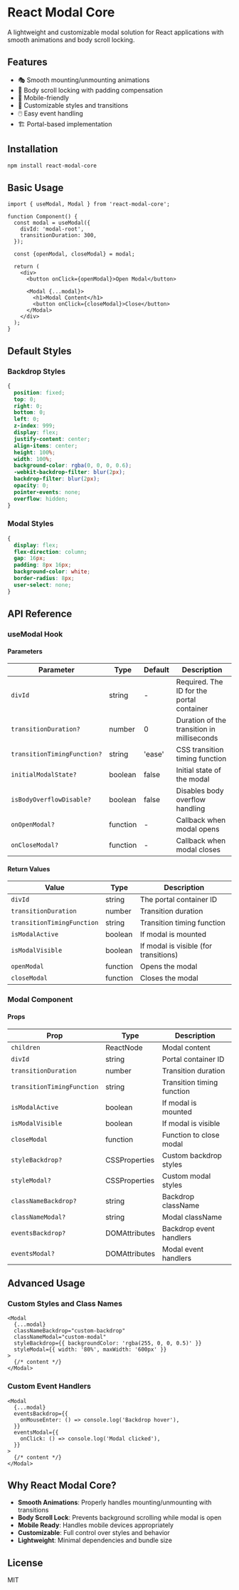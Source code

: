 # React Modal Core

A lightweight and customizable modal solution for React applications with smooth animations and body scroll locking.

## Features

- 🎭 Smooth mounting/unmounting animations
- 🚫 Body scroll locking with padding compensation
- 📱 Mobile-friendly
- 🎨 Customizable styles and transitions
- 🖱️ Easy event handling
- 🏗️ Portal-based implementation

## Installation

```bash
npm install react-modal-core
```

## Basic Usage

```tsx
import { useModal, Modal } from 'react-modal-core';

function Component() {
  const modal = useModal({
    divId: 'modal-root',
    transitionDuration: 300,
  });

  const {openModal, closeModal} = modal;

  return (
    <div>
      <button onClick={openModal}>Open Modal</button>
      
      <Modal {...modal}>
        <h1>Modal Content</h1>
        <button onClick={closeModal}>Close</button>
      </Modal>
    </div>
  );
}
```

## Default Styles

### Backdrop Styles
```css
{
  position: fixed;
  top: 0;
  right: 0;
  bottom: 0;
  left: 0;
  z-index: 999;
  display: flex;
  justify-content: center;
  align-items: center;
  height: 100%;
  width: 100%;
  background-color: rgba(0, 0, 0, 0.6);
  -webkit-backdrop-filter: blur(2px);
  backdrop-filter: blur(2px);
  opacity: 0;
  pointer-events: none;
  overflow: hidden;
}
```

### Modal Styles
```css
{
  display: flex;
  flex-direction: column;
  gap: 16px;
  padding: 8px 16px;
  background-color: white;
  border-radius: 8px;
  user-select: none;
}
```

## API Reference

### useModal Hook

#### Parameters
| Parameter | Type | Default | Description |
|-----------|------|---------|-------------|
| `divId` | string | - | Required. The ID for the portal container |
| `transitionDuration?` | number | 0 | Duration of the transition in milliseconds |
| `transitionTimingFunction?` | string | 'ease' | CSS transition timing function |
| `initialModalState?` | boolean | false | Initial state of the modal |
| `isBodyOverflowDisable?` | boolean | false | Disables body overflow handling |
| `onOpenModal?` | function | - | Callback when modal opens |
| `onCloseModal?` | function | - | Callback when modal closes |

#### Return Values
| Value | Type | Description |
|-------|------|-------------|
| `divId` | string | The portal container ID |
| `transitionDuration` | number | Transition duration |
| `transitionTimingFunction` | string | Transition timing function |
| `isModalActive` | boolean | If modal is mounted |
| `isModalVisible` | boolean | If modal is visible (for transitions) |
| `openModal` | function | Opens the modal |
| `closeModal` | function | Closes the modal |

### Modal Component

#### Props
| Prop | Type | Description |
|------|------|-------------|
| `children` | ReactNode | Modal content |
| `divId` | string | Portal container ID |
| `transitionDuration` | number | Transition duration |
| `transitionTimingFunction` | string | Transition timing function |
| `isModalActive` | boolean | If modal is mounted |
| `isModalVisible` | boolean | If modal is visible |
| `closeModal` | function | Function to close modal |
| `styleBackdrop?` | CSSProperties | Custom backdrop styles |
| `styleModal?` | CSSProperties | Custom modal styles |
| `classNameBackdrop?` | string | Backdrop className |
| `classNameModal?` | string | Modal className |
| `eventsBackdrop?` | DOMAttributes | Backdrop event handlers |
| `eventsModal?` | DOMAttributes | Modal event handlers |

## Advanced Usage

### Custom Styles and Class Names
```tsx
<Modal
  {...modal}
  classNameBackdrop="custom-backdrop"
  classNameModal="custom-modal"
  styleBackdrop={{ backgroundColor: 'rgba(255, 0, 0, 0.5)' }}
  styleModal={{ width: '80%', maxWidth: '600px' }}
>
  {/* content */}
</Modal>
```

### Custom Event Handlers
```tsx
<Modal
  {...modal}
  eventsBackdrop={{
    onMouseEnter: () => console.log('Backdrop hover'),
  }}
  eventsModal={{
    onClick: () => console.log('Modal clicked'),
  }}
>
  {/* content */}
</Modal>
```

## Why React Modal Core?

- **Smooth Animations**: Properly handles mounting/unmounting with transitions
- **Body Scroll Lock**: Prevents background scrolling while modal is open
- **Mobile Ready**: Handles mobile devices appropriately
- **Customizable**: Full control over styles and behavior
- **Lightweight**: Minimal dependencies and bundle size

## License

MIT